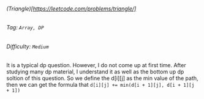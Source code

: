 ###### (Triangle)[https://leetcode.com/problems/triangle/]
###### Tag: `Array, DP`
###### Difficulty: `Medium`
It is a typical dp question. However, I do not come up at first time.
After studying many dp material, I understand it as well as the bottom
up dp soltion of this question. So we define the d[i][j] as the min value
of the path, then we can get the formula that `d[i][j] += min(d[i + 1][j], d[i + 1][j + 1])`


